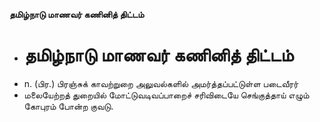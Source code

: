 **தமிழ்நாடு மாணவர் கணினித் திட்டம்**
- # தமிழ்நாடு மாணவர் கணினித் திட்டம்
- n. (பிர.) பிரஞ்சுக் காவற்றுறை அலுவல்களில் அமர்த்தப்பட்டுள்ள படைவீரர்
- மலையேற்றத் துறையில் மோட்டுவடிவப்பாறைச் சரிவிடையே செங்குத்தாய் எழும் கோபுரம் போன்ற குவடு.

